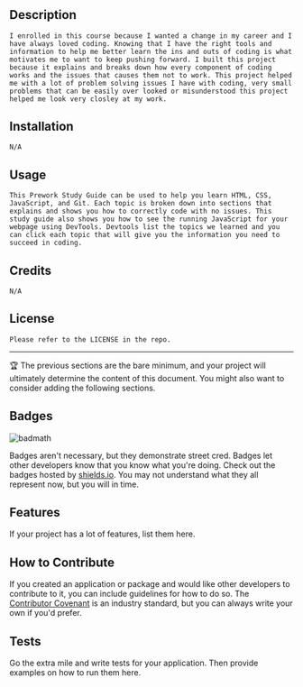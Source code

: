 # <Prework Study Guide Webpage>

## Description

    I enrolled in this course because I wanted a change in my career and I have always loved coding. Knowing that I have the right tools and information to help me better learn the ins and outs of coding is what motivates me to want to keep pushing forward. I built this project because it explains and breaks down how every component of coding works and the issues that causes them not to work. This project helped me with a lot of problem solving issues I have with coding, very small problems that can be easily over looked or misunderstood this project helped me look very closley at my work.


## Installation

    N/A

## Usage

    This Prework Study Guide can be used to help you learn HTML, CSS, JavaScript, and Git. Each topic is broken down into sections that explains and shows you how to correctly code with no issues. This study guide also shows you how to see the running JavaScript for your webpage using DevTools. Devtools list the topics we learned and you can click each topic that will give you the information you need to succeed in coding. 

## Credits
    
    N/A

## License

    Please refer to the LICENSE in the repo.
---

🏆 The previous sections are the bare minimum, and your project will ultimately determine the content of this document. You might also want to consider adding the following sections.

## Badges

![badmath](https://img.shields.io/github/languages/top/nielsenjared/badmath)

Badges aren't necessary, but they demonstrate street cred. Badges let other developers know that you know what you're doing. Check out the badges hosted by [shields.io](https://shields.io/). You may not understand what they all represent now, but you will in time.

## Features

If your project has a lot of features, list them here.

## How to Contribute

If you created an application or package and would like other developers to contribute to it, you can include guidelines for how to do so. The [Contributor Covenant](https://www.contributor-covenant.org/) is an industry standard, but you can always write your own if you'd prefer.

## Tests

Go the extra mile and write tests for your application. Then provide examples on how to run them here.